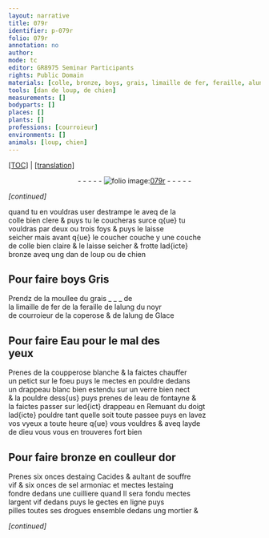```yaml
---
layout: narrative
title: 079r
identifier: p-079r
folio: 079r
annotation: no
author:
mode: tc
editor: GR8975 Seminar Participants
rights: Public Domain
materials: [colle, bronze, boys, grais, limaille de fer, feraille, alung, coperose, alung de Glace, Eau, coupperose blanche, eau de fontayne, or, estaing, souffre vif, sel armoniac, argent vif]
tools: [dan de loup, de chien]
measurements: []
bodyparts: []
places: []
plants: []
professions: [courroieur]
environments: []
animals: [loup, chien]
---
```


<p><a href="{{ site.baseurl }}/diplomatic/">[TOC]</a> | <a href="{{ site.baseurl }}/texts/p-079r_tl/" target="_blank">[translation]</a></p><div class="folio" align="center">- - - - - <a href="http://gallica.bnf.fr/ark:/12148/btv1b10500001g/f163.item" target="_blank"><img src="https://cu-mkp.github.io/2017-workshop-edition/assets/photo-icon.png" alt="folio image: " style="display:inline-block; margin-bottom:-3px;"/>079r</a> - - - - - </div>  
 
*[continued]*
  
quand tu en vouldras user destrampe le aveq de la<br/> <span class="m">colle</span> bien clere & puys tu le coucheras surce q{ue} tu<br/> vouldras par deux ou trois foys & puys le laisse<br/> seicher mais avant q{ue} le coucher couche y une couche<br/> de <span class="m">colle</span> bien claire & le laisse seicher & frotte lad{icte}<br/> <span class="m">bronze</span> aveq ung <span class="tl">dan de <span class="al">loup</span></span> ou <span class="tl">de <span class="al">chien</span></span> 
 
 
  

## Pour faire <span class="m">boys</span> Gris

 
 Prendz de la moullee du <span class="m">grais</span> _ _ _ de<br/> la <span class="m">limaille de fer</span> de la <span class="m">feraille</span> de l<span class="m">alung</span> du noyr<br/> de <span class="pro">courroieur</span> de la <span class="m">coperose</span> & de l<span class="m">alung de Glace</span>
 
 
  

## Pour faire <span class="m">Eau</span> pour le mal des<br/> yeux

 
 Prenes de la <span class="m">coupperose blanche</span> & la faictes chauffer<br/> un petict sur le foeu puys le mectes en pouldre dedans<br/> un drappeau blanc bien estendu sur un verre bien nect<br/> & la pouldre dess{us} puys prenes de l<span class="m">eau de fontayne</span> &<br/> la faictes passer sur led{ict} drappeau en Remuant du doigt<br/> lad{icte} pouldre tant quelle soit toute passee puys en lavez<br/> vos <span class="del">v</span>yeux a toute heure q{ue} vous vouldres & aveq layde<br/> de dieu vous vous en trouveres fort bien
 
 
  

## Pour faire <span class="m">bronze</span> en coulleur d<span class="m">or</span>

 
 Prenes six onces d<span class="m">estaing</span> Cacides & aultant de <span class="m">souffre<br/> vif</span> & six onces de <span class="m">sel armoniac</span> et mectes l<span class="m">estaing</span><br/> fondre dedans une cuilliere quand Il sera fondu mectes<br/> l<span class="m">argent vif</span> dedans puys le gectes en ligne puys<br/> pilles toutes ses drogues ensemble dedans ung mortier &
 
*[continued]*
 
